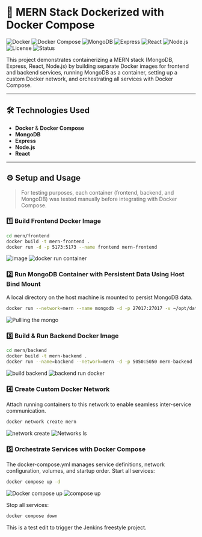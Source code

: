 # 🚀 MERN Stack Dockerized with Docker Compose

![Docker](https://img.shields.io/badge/Docker-blue?logo=docker)
![Docker Compose](https://img.shields.io/badge/Docker%20Engine-blue?logo=docker)
![MongoDB](https://img.shields.io/badge/MongoDB-brightgreen?logo=mongodb)
![Express](https://img.shields.io/badge/Express.js-lightgrey?logo=express)
![React](https://img.shields.io/badge/React-blue?logo=react)
![Node.js](https://img.shields.io/badge/Node.js-green?logo=node.js)
![License](https://img.shields.io/badge/license-MIT-blue)
![Status](https://img.shields.io/badge/status-Active-brightgreen)

This project demonstrates containerizing a MERN stack (MongoDB, Express, React, Node.js) by building separate Docker images for frontend and backend services, running MongoDB as a container, setting up a custom Docker network, and orchestrating all services with Docker Compose.

---

## 🛠️ Technologies Used

- **Docker** & **Docker Compose**
- **MongoDB**
- **Express**
- **Node.js**
- **React**

---

## ⚙️ Setup and Usage

> For testing purposes, each container (frontend, backend, and MongoDB) was tested manually before integrating with Docker Compose.

### 1️⃣ Build Frontend Docker Image

```bash
cd mern/frontend
docker build -t mern-frontend .
docker run -d -p 5173:5173 --name frontend mern-frontend
```

![image](https://github.com/user-attachments/assets/ca3bdc43-664e-4bd3-8fe1-c18f7b8759c8)
![docker run container](https://github.com/user-attachments/assets/c642fd02-45fc-40a0-80ef-32a86b261a1f)

### 2️⃣ Run MongoDB Container with Persistent Data Using Host Bind Mount

A local directory on the host machine is mounted to persist MongoDB data.

```bash
docker run --network=mern --name mongodb -d -p 27017:27017 -v ~/opt/data:/data/db mongo:latest
```

![Pullling the mongo](https://github.com/user-attachments/assets/5dbf53f9-fb7c-4734-bb20-92fc1e10ccd1)

### 3️⃣ Build & Run Backend Docker Image

```bash
cd mern/backend
docker build -t mern-backend .
docker run --name=backend --network=mern -d -p 5050:5050 mern-backend
```

![build backend](https://github.com/user-attachments/assets/2de78cc7-87d7-48dc-886f-f796756b9ff7)
![backend run docker](https://github.com/user-attachments/assets/397a2c6a-bbd2-4d6a-8f8d-a001ee5148c7)

### 4️⃣ Create Custom Docker Network

Attach running containers to this network to enable seamless inter-service communication.

```bash
docker network create mern
```

![network create](https://github.com/user-attachments/assets/38665632-42aa-49af-8b45-caebaac9e36c)
![Networks ls](https://github.com/user-attachments/assets/f3144de2-5d98-490a-a14d-87fb4db3b597)

### 5️⃣ Orchestrate Services with Docker Compose

The docker-compose.yml manages service definitions, network configuration, volumes, and startup order.
Start all services:

```bash
docker compose up -d
```

![Docker compose up](https://github.com/user-attachments/assets/9f83b210-4444-47ca-9341-3dc008269818)
![compose up](https://github.com/user-attachments/assets/ddfbbd38-895b-4087-a78a-124d4451a9f2)

Stop all services:

```bash
docker compose down
```

This is a test edit  to trigger the Jenkins freestyle project.
